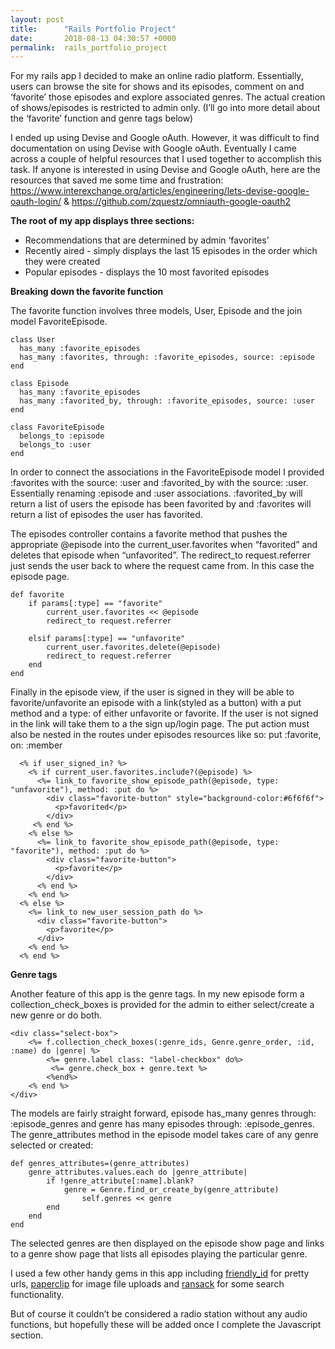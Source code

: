 ```yaml
---
layout: post
title:      "Rails Portfolio Project"
date:       2018-08-13 04:30:57 +0000
permalink:  rails_portfolio_project
---
```



For my rails app I decided to make an online radio platform. Essentially, users can browse the site for shows and its episodes, comment on and ‘favorite’ those episodes and explore associated genres. The actual creation of shows/episodes is restricted to admin only. (I’ll go into more detail about the ‘favorite’ function and genre tags below)

I ended up using Devise and Google oAuth. However, it was difficult to find documentation on using Devise with Google oAuth. Eventually I came across a couple of helpful resources that I used together to accomplish this task. If anyone is interested in using Devise and Google oAuth, here are the resources that saved me some time and frustration: https://www.interexchange.org/articles/engineering/lets-devise-google-oauth-login/ & https://github.com/zquestz/omniauth-google-oauth2

**The root of my app displays three sections:**
- Recommendations that are determined by admin ‘favorites’
- Recently aired - simply displays the last 15 episodes in the order which they were created
- Popular episodes - displays the 10 most favorited episodes


**Breaking down the favorite function** 

The favorite function involves three models, User, Episode and the join model FavoriteEpisode.
```
class User
  has_many :favorite_episodes
  has_many :favorites, through: :favorite_episodes, source: :episode
end

class Episode
  has_many :favorite_episodes
  has_many :favorited_by, through: :favorite_episodes, source: :user
end

class FavoriteEpisode
  belongs_to :episode
  belongs_to :user
end
```

In order to connect the associations in the FavoriteEpisode model I provided :favorites with the source: :user and :favorited_by with the source: :user. Essentially renaming :episode and :user associations. :favorited_by will return a list of users the episode has been favorited by and :favorites will return a list of episodes the user has favorited.

The episodes controller contains a favorite method that pushes the appropriate @episode into the current_user.favorites when “favorited” and deletes that episode when “unfavorited”. The redirect_to request.referrer just sends the user back to where the request came from. In this case the episode page.
```
def favorite
	if params[:type] == "favorite"
		current_user.favorites << @episode
		redirect_to request.referrer

	elsif params[:type] == "unfavorite"
		current_user.favorites.delete(@episode)
		redirect_to request.referrer
	end
end
```

Finally in the episode view, if the user is signed in they will be able to favorite/unfavorite an episode with a link(styled as a button) with a put method and a type: of either unfavorite or favorite. If the user is not signed in the link will take them to a the sign up/login page. The put action must also be nested in the routes under episodes resources like so: put :favorite, on: :member
```
  <% if user_signed_in? %>
    <% if current_user.favorites.include?(@episode) %>
      <%= link_to favorite_show_episode_path(@episode, type: "unfavorite"), method: :put do %>
        <div class="favorite-button" style="background-color:#6f6f6f">
          <p>favorited</p>
        </div>
     <% end %>
    <% else %>
      <%= link_to favorite_show_episode_path(@episode, type: "favorite"), method: :put do %>
        <div class="favorite-button">
          <p>favorite</p>
        </div>
      <% end %>
    <% end %>
  <% else %>
    <%= link_to new_user_session_path do %>
      <div class="favorite-button">
        <p>favorite</p>
      </div>
    <% end %>
  <% end %>
```


**Genre tags**

Another feature of this app is the genre tags. In my new episode form a collection_check_boxes is provided for the admin to either select/create a new genre or do both. 
```
<div class="select-box">
	<%= f.collection_check_boxes(:genre_ids, Genre.genre_order, :id, :name) do |genre| %>
		<%= genre.label class: "label-checkbox" do%>
		 <%= genre.check_box + genre.text %>
		<%end%>
	<% end %>
</div>
```

The models are fairly straight forward, episode has_many genres through: :episode_genres and genre has many episodes through: :episode_genres. The genre_attributes method in the episode model takes care of any genre selected or created:
```
def genres_attributes=(genre_attributes)
	genre_attributes.values.each do |genre_attribute|
		if !genre_attribute[:name].blank?
			genre = Genre.find_or_create_by(genre_attribute)
				self.genres << genre
		end
	end
end
```
The selected genres are then displayed on the episode show page and links to a genre show page that lists all episodes playing the particular genre.

I used a few other handy gems in this app including [friendly_id](https://rubygems.org/gems/friendly_id/versions/5.1.0 ) for pretty urls, [paperclip](https://rubygems.org/gems/paperclip) for image file uploads and [ransack](https://rubygems.org/gems/ransack) for some search functionality. 

But of course it couldn’t be considered a radio station without any audio functions, but hopefully these will be added once I complete the Javascript section.
